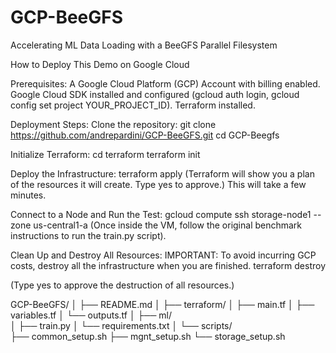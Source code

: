 # GCP-BeeGFS
Accelerating ML Data Loading with a BeeGFS Parallel Filesystem


How to Deploy This Demo on Google Cloud

Prerequisites:
A Google Cloud Platform (GCP) Account with billing enabled.
Google Cloud SDK installed and configured (gcloud auth login, gcloud config set project YOUR_PROJECT_ID).
Terraform installed.

Deployment Steps:
Clone the repository:
git clone https://github.com/andrepardini/GCP-BeeGFS.git
cd GCP-Beegfs

Initialize Terraform:
cd terraform
terraform init

Deploy the Infrastructure:
terraform apply
(Terraform will show you a plan of the resources it will create. Type yes to approve.) This will take a few minutes.

Connect to a Node and Run the Test:
gcloud compute ssh storage-node1 --zone us-central1-a
(Once inside the VM, follow the original benchmark instructions to run the train.py script).

Clean Up and Destroy All Resources:
IMPORTANT: To avoid incurring GCP costs, destroy all the infrastructure when you are finished.
terraform destroy

(Type yes to approve the destruction of all resources.)




GCP-BeeGFS/
│
├── README.md
│
├── terraform/
│   ├── main.tf
│   ├── variables.tf
│   └── outputs.tf
│
├── ml/                     
│   ├── train.py
│   └── requirements.txt
│
└── scripts/                
    ├── common_setup.sh
    ├── mgnt_setup.sh
    └── storage_setup.sh
